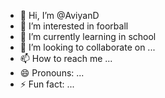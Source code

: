 - 👋 Hi, I’m @AviyanD
- 👀 I’m interested in foorball
- 🌱 I’m currently learning in school
- 💞️ I’m looking to collaborate on ...
- 📫 How to reach me ...
- 😄 Pronouns: ...
- ⚡ Fun fact: ...

<!---
AviyanD/AviyanD is a ✨ special ✨ repository because its `README.md` (this file) appears on your GitHub profile.
You can click the Preview link to take a look at your changes.
--->
